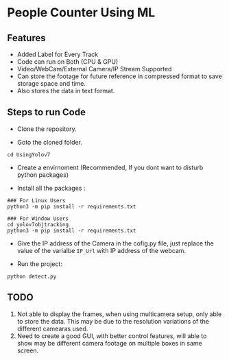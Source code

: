 # People Counter Using ML

## Features
- Added Label for Every Track
- Code can run on Both (CPU & GPU)
- Video/WebCam/External Camera/IP Stream Supported
- Can store the footage for future reference in compressed format to save storage space and time.
- Also stores the data in text format.

## Steps to run Code
- Clone the repository.

- Goto the cloned folder.
```
cd UsingYolov7
```
- Create a  envirnoment (Recommended, If you dont want to disturb python packages)

- Install all the packages :
```
### For Linux Users
python3 -m pip install -r requirements.txt

### For Window Users
cd yolov7objtracking
python3 -m pip install -r requirements.txt
```

- Give the IP address of the Camera in the cofig.py file, just replace the value of the varialbe `IP_Url` with IP address of the webcam.

- Run the project:
```
python detect.py
```

## TODO
1. Not able to display the frames, when using multicamera setup, only able to store the data. This may be due to the resolution variations of the different camearas used.
2. Need to create a good GUI, with better control features, will  able to show may be different camera footage on multiple boxes in same screen.
